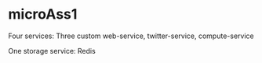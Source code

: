 # microAss1
Four services: Three custom web-service, twitter-service, compute-service

One storage service: Redis
